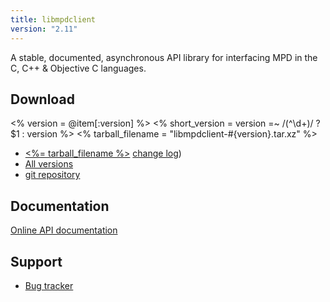 ```yaml
---
title: libmpdclient
version: "2.11"
---
```


A stable, documented, asynchronous API library for interfacing MPD in
the C, C++ & Objective C languages.

## Download

<% version = @item[:version] %>
<% short_version = version =~ /(^\d+)/ ? $1 : version %>
<% tarball_filename = "libmpdclient-#{version}.tar.xz" %>

- [<%= tarball_filename %>](/download/libmpdclient/<%=short_version%>/<%=tarball_filename%>)
  [change log](https://raw.githubusercontent.com/MusicPlayerDaemon/libmpdclient/v<%=version%>/NEWS))
- [All versions](/download/libmpdclient/)
- [git repository](https://github.com/MusicPlayerDaemon/libmpdclient)

## Documentation

[Online API documentation](http://www.musicpd.org/doc/libmpdclient/)

## Support

- [Bug tracker](https://github.com/MusicPlayerDaemon/libmpdclient/issues)

